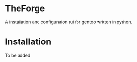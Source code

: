 # TheForge

A installation and configuration tui for gentoo written in python.

# Installation

To be added
